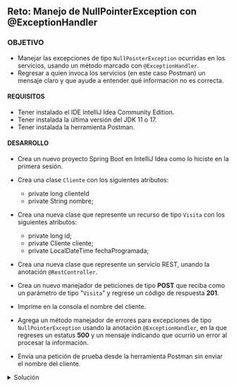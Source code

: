 ## Reto: Manejo de NullPointerException con @ExceptionHandler

### OBJETIVO
- Manejar las excepciones de tipo `NullPointerException` ocurridas en los servicios, usando un método marcado con `@ExceptionHandler`.
- Regresar a quien invoca los servicios (en este caso Postman) un mensaje claro y que ayude a entender qué información no es correcta.

#### REQUISITOS
- Tener instalado el IDE IntelliJ Idea Community Edition.
- Tener instalada la última versión del JDK 11 o 17.
- Tener instalada la herramienta Postman.

#### DESARROLLO
- Crea un nuevo proyecto Spring Boot en IntelliJ Idea como lo hiciste en la primera sesión.

- Crea una clase `Cliente` con los siguientes atributos:
    - private long clienteId
    - private String nombre;

- Crea una nueva clase que represente un recurso de tipo `Visita` con los siguientes atributos: 
    - private long id;
    - private Cliente cliente;
    - private LocalDateTime fechaProgramada;
    
- Crea una nueva clase que represente un servicio REST, unando la anotación `@RestController`.
- Crea un nuevo manejador de peticiones de tipo **POST** que reciba como un parámetro de tipo "`Visita`" y regrese un código de respuesta **201**.
- Imprime en la consola el nombre del cliente.
- Agrega un método manejador de errores para excepciones de tipo `NullPointerException` usando la anotación `@ExceptionHandler`, en la que regreses un estatus **500** y un mensaje indicando que ocurrió un error al procesar la información.
- Envía una petición de prueba desde la herramienta Postman sin enviar el nombre del cliente.


<details>
	<summary>Solución</summary>
1. Crea un proyecto Maven usando Spring Initializr desde el IDE IntelliJ Idea.

2. En la ventana que se abre selecciona las siguientes opciones:
- Grupo, artefacto y nombre del proyecto. 
- Tipo de proyecto: **Maven Project**. 
- Lenguaje: **Java**. 
- Forma de empaquetar la aplicación: **jar**. 
- Versión de Java: **11** o **17**.

3. En la siguiente ventana elige Spring Web como dependencia del proyecto:

4. Dale un nombre y una ubicación al proyecto y presiona el botón Finish.

En el proyecto que se acaba de crear debes tener el siguiente paquete: `org.bedu.java.backend.sesion3.reto2`. Dentro crea dos subpaquetes: `model` y `controllers`.

5. En el paquete `model` crea una nueva clase llamada `Cliente` con los siguientes atributos:
```java
    private long clienteId;
    private String nombre;
```

No olvides colocar los *setter*s y *getter*s de los atributos anteriores.

6. Dentro del paquete `model` crea una nueva clase llamada "`Visita`" con los siguientes atributos:

```java
    private long id;
    private Cliente cliente;
    private LocalDateTime fechaProgramada;
```

Agrega también los *getter*s y *setter*s de cada atributo.

7. En el paquete `controllers` agrega una clase llamada `VisitaController` y decórala con la anotación `@RestController`, de la siguiente forma:

```java
  @RestController
public class VisitaController {
}
```

8. Agrega un nuevo manejador de peticiones tipo `POST` el cual reciba como parámetro un objeto de tipo `Visita` y regrese un objeto de tipo `ResponseEntity`, de la siguiente forma:

```
    @PostMapping("/visita")
    public ResponseEntity<Void> creaVisita(@RequestBody Visita visita){
        return ResponseEntity.created(URI.create("1")).build();
    }
```

9. Imprime el nombre del cliente:

```java
    @PostMapping("/visita")
    public ResponseEntity<Void> creaVisita(@RequestBody Visita visita){
        System.out.println("El cliente es " + visita.getCliente().getNombre());
        
        return ResponseEntity.created(URI.create("1")).build();
    }
```

10. Desde Postman envía una petición JSON con la siguiente información:

```json
{
    "fechaProgramada": "2020-12-11T09:00:00"
}
```

En Postman debes obtener un error con estatus **500**: 

![imagen](img/img_01.png)

y en la consola de IntelliJ el siguiente `NullPointerException` (que es lo que estamos buscando):

![imagen](img/img_02.png)

11. Agrega u nuevo método y decóralo con la anotación `@ResponseStatus` para indicar que se regresará un estatus **500** (Internal Server Error) y con `@ExceptionHandler` para indicar que este es el tipo de errores que debe manejar. El método regresará una cadena con el mensaje indicando que ocurrió un error y recibirá como parámetro la `NullPointerException` que originó el problema:

```java
    @ResponseStatus(HttpStatus.INTERNAL_SERVER_ERROR)
    @ExceptionHandler(NullPointerException.class)
    public String manejaNullPointerException(NullPointerException npe){
        return "Ocurrió un error en el servidor al procesar la petición";
    }
```

12. Vuelve a lanzar la petición desde Postman, en esta ocasión debes obtener una respuesta con el texto que regresamos desde el método en el servidor:

![imagen](img/img_03.png)

</details>
